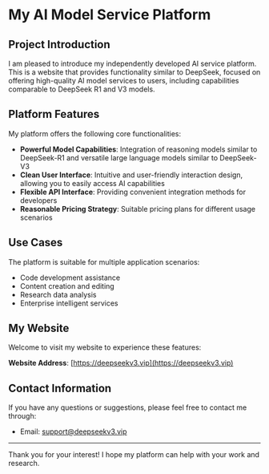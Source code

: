 # My AI Model Service Platform

## Project Introduction

I am pleased to introduce my independently developed AI service platform. This is a website that provides functionality similar to DeepSeek, focused on offering high-quality AI model services to users, including capabilities comparable to DeepSeek R1 and V3 models.

## Platform Features

My platform offers the following core functionalities:

- **Powerful Model Capabilities**: Integration of reasoning models similar to DeepSeek-R1 and versatile large language models similar to DeepSeek-V3
- **Clean User Interface**: Intuitive and user-friendly interaction design, allowing you to easily access AI capabilities
- **Flexible API Interface**: Providing convenient integration methods for developers
- **Reasonable Pricing Strategy**: Suitable pricing plans for different usage scenarios

## Use Cases

The platform is suitable for multiple application scenarios:

- Code development assistance
- Content creation and editing
- Research data analysis
- Enterprise intelligent services

## My Website

Welcome to visit my website to experience these features:

**Website Address**: [https://deepseekv3.vip](https://deepseekv3.vip)

## Contact Information

If you have any questions or suggestions, please feel free to contact me through:

- Email: support@deepseekv3.vip

---

Thank you for your interest! I hope my platform can help with your work and research.